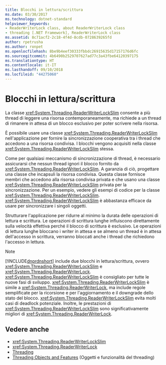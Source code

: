 ```yaml
---
title: Blocchi in lettura/scrittura
ms.date: 03/30/2017
ms.technology: dotnet-standard
helpviewer_keywords:
- ReaderWriterLock class, about ReaderWriterLock class
- threading [.NET Framework], ReaderWriterLock class
ms.assetid: 8c71acf2-2c18-4f4d-8cdb-0728639265fd
author: rpetrusha
ms.author: ronpet
ms.openlocfilehash: 8be9b4eef30333fbbdc26915635d17157176d6fc
ms.sourcegitcommit: 4b6490b2529707627ad77c3a43fbe64120397175
ms.translationtype: HT
ms.contentlocale: it-IT
ms.lasthandoff: 09/10/2018
ms.locfileid: "44275060"
---
```

# <a name="reader-writer-locks"></a>Blocchi in lettura/scrittura
La classe <xref:System.Threading.ReaderWriterLockSlim> consente a più thread di leggere una risorsa contemporaneamente, ma richiede a un thread di rimanere in attesa di un blocco esclusivo per poter scrivere nella risorsa.  
  
 È possibile usare una classe <xref:System.Threading.ReaderWriterLockSlim> nell'applicazione per fornire la sincronizzazione cooperativa tra i thread che accedono a una risorsa condivisa. I blocchi vengono acquisiti nella classe <xref:System.Threading.ReaderWriterLockSlim> stessa.  
  
 Come per qualsiasi meccanismo di sincronizzazione di thread, è necessario assicurarsi che nessun thread ignori il blocco fornito da <xref:System.Threading.ReaderWriterLockSlim>. A garanzia di ciò, progettare una classe che incapsuli la risorsa condivisa. Questa classe fornisce membri che accedono alla risorsa condivisa privata e che usano una classe <xref:System.Threading.ReaderWriterLockSlim> privata per la sincronizzazione. Per un esempio, vedere gli esempi di codice per la classe <xref:System.Threading.ReaderWriterLockSlim>. <xref:System.Threading.ReaderWriterLockSlim> è abbastanza efficace da usare per sincronizzare i singoli oggetti.  
  
 Strutturare l'applicazione per ridurre al minimo la durata delle operazioni di lettura e scrittura. Le operazioni di scrittura lunghe influiscono direttamente sulla velocità effettiva perché il blocco di scrittura è esclusivo. Le operazioni di lettura lunghe bloccano i writer in attesa e se almeno un thread è in attesa dell'accesso in scrittura, verranno bloccati anche i thread che richiedono l'accesso in lettura.  
  
> [!NOTE]
>  [!INCLUDE[dnprdnshort](../../../includes/dnprdnshort-md.md)] include due blocchi in lettura/scrittura, ovvero <xref:System.Threading.ReaderWriterLockSlim> e <xref:System.Threading.ReaderWriterLock>. <xref:System.Threading.ReaderWriterLockSlim> è consigliato per tutte le nuove fasi di sviluppo. <xref:System.Threading.ReaderWriterLockSlim> è simile a <xref:System.Threading.ReaderWriterLock>, ma include regole semplificate per la ricorsione e per l'aggiornamento e il downgrade dello stato del blocco. <xref:System.Threading.ReaderWriterLockSlim> evita molti casi di deadlock potenziale. Inoltre, le prestazioni di <xref:System.Threading.ReaderWriterLockSlim> sono significativamente migliori di <xref:System.Threading.ReaderWriterLock>.  
  
## <a name="see-also"></a>Vedere anche

- <xref:System.Threading.ReaderWriterLockSlim>  
- <xref:System.Threading.ReaderWriterLock>  
- [Threading](../../../docs/standard/threading/index.md)  
- [Threading Objects and Features](../../../docs/standard/threading/threading-objects-and-features.md) (Oggetti e funzionalità del threading)
